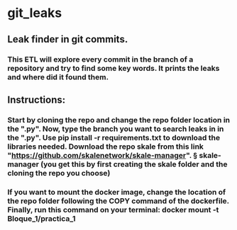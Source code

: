 # git_leaks
## Leak finder in git commits.
### This ETL will explore every commit in the branch of a repository and try to find some key words. It prints the leaks and where did it found them. 
## Instructions: 
### Start by cloning the repo and change the repo folder location in the ".py". Now, type the branch you want to search leaks in in the ".py". Use pip install -r requirements.txt to download the libraries needed. Download the repo skale from this link "https://github.com/skalenetwork/skale-manager". §  skale-manager (you get this by first creating the skale folder and the cloning the repo you choose)
### If you want to mount the docker image, change the location of the repo folder following the COPY command of the dockerfile. Finally, run this command on your terminal: docker mount -t Bloque_1/practica_1
